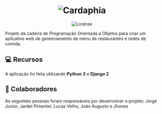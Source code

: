 <h1 align="center">
    <img alt="Cardaphia" title="#Cardaphia" src="https://github.com/jorgejunior618/Cardaphia/raw/master/assets/novoIcone.svg" />
</h1>

<p align="center">
  <img alt="License" src="https://img.shields.io/badge/license-MIT-brightgreen">
</p>
Projeto da cadeira de Programação Orientada a Objetos para criar um aplicativo web de gerenciamento de menu de restaurantes e redes de comida.

## 💻 Recursos
A aplicação foi feita utilizando **Python 3** e **Django 2**

## 🤝 Colaboradores
As seguintes pessoas foram responsáveis por desenvolver o projeto: Jorge Junior, Jardel Pimentel, Lucas Velho, João Augusto e Jhones
